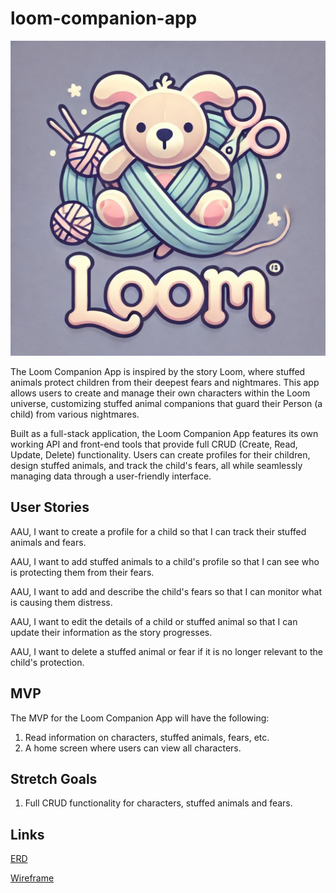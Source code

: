 # loom-companion-app

![Loom Logo](images/loom_logo.jpeg)

The Loom Companion App is inspired by the story Loom, where stuffed animals protect children from their deepest fears and nightmares. This app allows users to create and manage their own characters within the Loom universe, customizing stuffed animal companions that guard their Person (a child) from various nightmares.

Built as a full-stack application, the Loom Companion App features its own working API and front-end tools that provide full CRUD (Create, Read, Update, Delete) functionality. Users can create profiles for their children, design stuffed animals, and track the child's fears, all while seamlessly managing data through a user-friendly interface.

## User Stories

AAU, I want to create a profile for a child so that I can track their stuffed animals and fears.

AAU, I want to add stuffed animals to a child's profile so that I can see who is protecting them from their fears.

AAU, I want to add and describe the child's fears so that I can monitor what is causing them distress.

AAU, I want to edit the details of a child or stuffed animal so that I can update their information as the story progresses.

AAU, I want to delete a stuffed animal or fear if it is no longer relevant to the child's protection.

## MVP

The MVP for the Loom Companion App will have the following:

1. Read information on characters, stuffed animals, fears, etc.
2. A home screen where users can view all characters.

## Stretch Goals

1. Full CRUD functionality for characters, stuffed animals and fears.

## Links

[ERD](https://drive.google.com/file/d/1OntQVeyVJKAzP7HFGClC1jQxIjim5eES/view?usp=sharing)

[Wireframe](https://drive.google.com/file/d/11WIulf6OQDkxL2Bzn0Ys0fX-QjHkH7Iv/view?usp=sharing)
